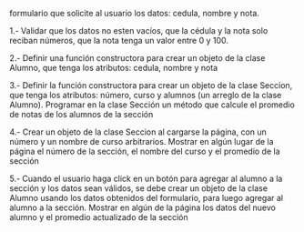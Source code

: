 formulario que solicite al usuario los datos: cedula, nombre y nota.

1.- Validar que los datos no esten vacíos, que la cédula y la nota solo reciban números, que la nota tenga un valor entre 0 y 100.

2.- Definir una función constructora para crear un objeto de la clase Alumno, que tenga los atributos: cedula, nombre y nota

3.- Definir la función constructora para crear un objeto de la clase Seccion, que tenga los atributos: número, curso y alumnos (un arreglo de la clase Alumno). Programar en la clase Sección un método que calcule el promedio de notas de los alumnos de la sección

4.- Crear un objeto de la clase Seccion al cargarse la página, con un número y un nombre de curso arbitrarios. Mostrar en algún lugar de la página el número de la sección, el nombre del curso y el promedio de la sección

5.- Cuando el usuario haga click en un botón para agregar al alumno a la sección y los datos sean válidos, se debe crear un objeto de la clase Alumno usando los datos obtenidos del formulario, para luego agregar al alumno a la sección. Mostrar en algún de la página los datos del nuevo alumno y el promedio actualizado de la sección

